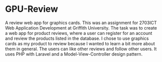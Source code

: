 # GPU-Review
A review web app for graphics cards. This was an assignment for 2703ICT Web Application Development at Griffith University. The task was to create a web app for product reviews, where a user can register for an account and review the products listed in the database. I chose to use graphics cards as my product to review because I wanted to learn a bit more about them in general. The users can like other reviews and follow other users. It uses PHP with Laravel and a Model-View-Controller design pattern. 
